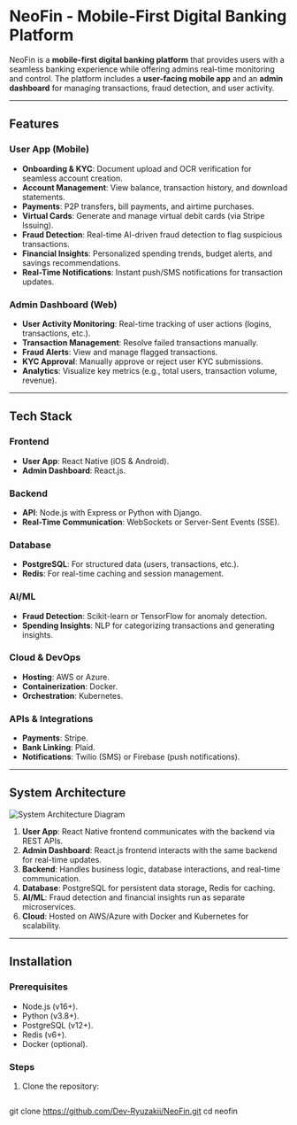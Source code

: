 # NeoFin - Mobile-First Digital Banking Platform

<!--![NeoFin Logo](https://via.placeholder.com/150)  Replace with your logo -->

NeoFin is a **mobile-first digital banking platform** that provides users with a seamless banking experience while offering admins real-time monitoring and control. The platform includes a **user-facing mobile app** and an **admin dashboard** for managing transactions, fraud detection, and user activity.

---

## **Features**

### **User App (Mobile)**  
- **Onboarding & KYC**: Document upload and OCR verification for seamless account creation.  
- **Account Management**: View balance, transaction history, and download statements.  
- **Payments**: P2P transfers, bill payments, and airtime purchases.  
- **Virtual Cards**: Generate and manage virtual debit cards (via Stripe Issuing).  
- **Fraud Detection**: Real-time AI-driven fraud detection to flag suspicious transactions.  
- **Financial Insights**: Personalized spending trends, budget alerts, and savings recommendations.  
- **Real-Time Notifications**: Instant push/SMS notifications for transaction updates.  

### **Admin Dashboard (Web)**  
- **User Activity Monitoring**: Real-time tracking of user actions (logins, transactions, etc.).  
- **Transaction Management**: Resolve failed transactions manually.  
- **Fraud Alerts**: View and manage flagged transactions.  
- **KYC Approval**: Manually approve or reject user KYC submissions.  
- **Analytics**: Visualize key metrics (e.g., total users, transaction volume, revenue).  

---

## **Tech Stack**

### **Frontend**  
- **User App**: React Native (iOS & Android).  
- **Admin Dashboard**: React.js.  

### **Backend**  
- **API**: Node.js with Express or Python with Django.  
- **Real-Time Communication**: WebSockets or Server-Sent Events (SSE).  

### **Database**  
- **PostgreSQL**: For structured data (users, transactions, etc.).  
- **Redis**: For real-time caching and session management.  

### **AI/ML**  
- **Fraud Detection**: Scikit-learn or TensorFlow for anomaly detection.  
- **Spending Insights**: NLP for categorizing transactions and generating insights.  

### **Cloud & DevOps**  
- **Hosting**: AWS or Azure.  
- **Containerization**: Docker.  
- **Orchestration**: Kubernetes.  

### **APIs & Integrations**  
- **Payments**: Stripe.  
- **Bank Linking**: Plaid.  
- **Notifications**: Twilio (SMS) or Firebase (push notifications).  

---

## **System Architecture**

![System Architecture Diagram](https://via.placeholder.com/600x400) <!-- Replace with your architecture diagram -->

1. **User App**: React Native frontend communicates with the backend via REST APIs.  
2. **Admin Dashboard**: React.js frontend interacts with the same backend for real-time updates.  
3. **Backend**: Handles business logic, database interactions, and real-time communication.  
4. **Database**: PostgreSQL for persistent data storage, Redis for caching.  
5. **AI/ML**: Fraud detection and financial insights run as separate microservices.  
6. **Cloud**: Hosted on AWS/Azure with Docker and Kubernetes for scalability.  

---

## **Installation**

### **Prerequisites**  
- Node.js (v16+).  
- Python (v3.8+).  
- PostgreSQL (v12+).  
- Redis (v6+).  
- Docker (optional).  

### **Steps**  
1. Clone the repository:  
   ```bash
 git clone https://github.com/Dev-Ryuzakii/NeoFin.git
   cd neofin
